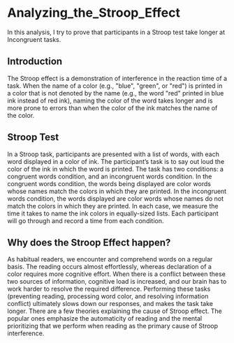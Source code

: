 # Analyzing_the_Stroop_Effect
In this analysis, I try to prove that participants in a Stroop test take longer at Incongruent tasks. 


## Introduction
The Stroop effect is a demonstration of interference in the reaction time of a task. When the name of a color (e.g., "blue", "green", or "red") is printed in a color that is not denoted by the name (e.g., the word "red" printed in blue ink instead of red ink), naming the color of the word takes longer and is more prone to errors than when the color of the ink matches the name of the color.


## Stroop Test
In a Stroop task, participants are presented with a list of words, with each word displayed in a color of ink.
The participant’s task is to say out loud the color of the ink in which the word is printed.
The task has two conditions: a congruent words condition, and an incongruent words condition.
In the congruent words condition, the words being displayed are color words whose names match the colors in which they are printed.
In the incongruent words condition, the words displayed are color words whose names do not match the colors in which they are printed.
In each case, we measure the time it takes to name the ink colors in equally-sized lists.
Each participant will go through and record a time from each condition.


## Why does the Stroop Effect happen?

As habitual readers, we encounter and comprehend words on a regular basis. The reading occurs almost effortlessly, whereas declaration of a color requires more cognitive effort. 
When there is a conflict between these two sources of information, cognitive load is increased, and our brain has to work harder to resolve the required difference. 
Performing these tasks (preventing reading, processing word color, and resolving information conflict) ultimately slows down our responses, and makes the task take longer. 
There are a few theories explaining the cause of Stroop effect. The popular ones emphasize the automaticity of reading and the mental prioritizing that we perform when reading as the primary cause of Stroop interference.
